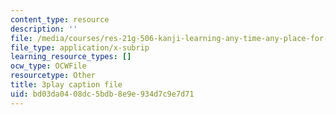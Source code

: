```yaml
---
content_type: resource
description: ''
file: /media/courses/res-21g-506-kanji-learning-any-time-any-place-for-japanese-vi-spring-2021/bd03da0408dc5bdb8e9e934d7c9e7d71_TdcQPpHF5bo.vtt
file_type: application/x-subrip
learning_resource_types: []
ocw_type: OCWFile
resourcetype: Other
title: 3play caption file
uid: bd03da04-08dc-5bdb-8e9e-934d7c9e7d71
---
```


